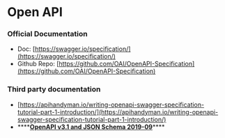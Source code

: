 # Open API

### Official Documentation

* Doc: [https://swagger.io/specification/](https://swagger.io/specification/)
* Github Repo: [https://github.com/OAI/OpenAPI-Specification](https://github.com/OAI/OpenAPI-Specification)

### Third party documentation

* [https://apihandyman.io/writing-openapi-swagger-specification-tutorial-part-1-introduction/](https://apihandyman.io/writing-openapi-swagger-specification-tutorial-part-1-introduction/)
* \*\*\*\*[**OpenAPI v3.1 and JSON Schema 2019-09**](https://apisyouwonthate.com/blog/openapi-v31-and-json-schema-2019-09)\*\*\*\*

